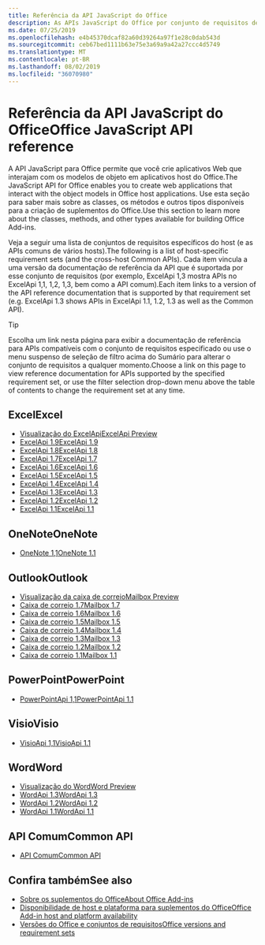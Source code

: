 ```yaml
---
title: Referência da API JavaScript do Office
description: As APIs JavaScript do Office por conjunto de requisitos de host
ms.date: 07/25/2019
ms.openlocfilehash: e4b45370dcaf82a60d39264a97f1e28c0dab543d
ms.sourcegitcommit: ceb67bed1111b63e75e3a69a9a42a27ccc4d5749
ms.translationtype: MT
ms.contentlocale: pt-BR
ms.lasthandoff: 08/02/2019
ms.locfileid: "36070980"
---
```

# <a name="office-javascript-api-reference"></a><span data-ttu-id="a07b9-103">Referência da API JavaScript do Office</span><span class="sxs-lookup"><span data-stu-id="a07b9-103">Office JavaScript API reference</span></span>

<span data-ttu-id="a07b9-104">A API JavaScript para Office permite que você crie aplicativos Web que interajam com os modelos de objeto em aplicativos host do Office.</span><span class="sxs-lookup"><span data-stu-id="a07b9-104">The JavaScript API for Office enables you to create web applications that interact with the object models in Office host applications.</span></span> <span data-ttu-id="a07b9-105">Use esta seção para saber mais sobre as classes, os métodos e outros tipos disponíveis para a criação de suplementos do Office.</span><span class="sxs-lookup"><span data-stu-id="a07b9-105">Use this section to learn more about the classes, methods, and other types available for building Office Add-ins.</span></span>

<span data-ttu-id="a07b9-106">Veja a seguir uma lista de conjuntos de requisitos específicos do host (e as APIs comuns de vários hosts).</span><span class="sxs-lookup"><span data-stu-id="a07b9-106">The following is a list of host-specific requirement sets (and the cross-host Common APIs).</span></span> <span data-ttu-id="a07b9-107">Cada item vincula a uma versão da documentação de referência da API que é suportada por esse conjunto de requisitos (por exemplo, ExcelApi 1,3 mostra APIs no ExcelApi 1,1, 1,2, 1,3, bem como a API comum).</span><span class="sxs-lookup"><span data-stu-id="a07b9-107">Each item links to a version of the API reference documentation that is supported by that requirement set (e.g. ExcelApi 1.3 shows APIs in ExcelApi 1.1, 1.2, 1.3 as well as the Common API).</span></span>

> [!TIP]
> <span data-ttu-id="a07b9-108">Escolha um link nesta página para exibir a documentação de referência para APIs compatíveis com o conjunto de requisitos especificado ou use o menu suspenso de seleção de filtro acima do Sumário para alterar o conjunto de requisitos a qualquer momento.</span><span class="sxs-lookup"><span data-stu-id="a07b9-108">Choose a link on this page to view reference documentation for APIs supported by the specified requirement set, or use the filter selection drop-down menu above the table of contents to change the requirement set at any time.</span></span>

## <a name="excel"></a><span data-ttu-id="a07b9-109">Excel</span><span class="sxs-lookup"><span data-stu-id="a07b9-109">Excel</span></span>

- [<span data-ttu-id="a07b9-110">Visualização do ExcelApi</span><span class="sxs-lookup"><span data-stu-id="a07b9-110">ExcelApi Preview</span></span>](/javascript/api/excel?view=excel-js-preview)
- [<span data-ttu-id="a07b9-111">ExcelApi 1.9</span><span class="sxs-lookup"><span data-stu-id="a07b9-111">ExcelApi 1.9</span></span>](/javascript/api/excel?view=excel-js-1.9)
- [<span data-ttu-id="a07b9-112">ExcelApi 1.8</span><span class="sxs-lookup"><span data-stu-id="a07b9-112">ExcelApi 1.8</span></span>](/javascript/api/excel?view=excel-js-1.8)
- [<span data-ttu-id="a07b9-113">ExcelApi 1.7</span><span class="sxs-lookup"><span data-stu-id="a07b9-113">ExcelApi 1.7</span></span>](/javascript/api/excel?view=excel-js-1.7)
- [<span data-ttu-id="a07b9-114">ExcelApi 1.6</span><span class="sxs-lookup"><span data-stu-id="a07b9-114">ExcelApi 1.6</span></span>](/javascript/api/excel?view=excel-js-1.6)
- [<span data-ttu-id="a07b9-115">ExcelApi 1.5</span><span class="sxs-lookup"><span data-stu-id="a07b9-115">ExcelApi 1.5</span></span>](/javascript/api/excel?view=excel-js-1.5)
- [<span data-ttu-id="a07b9-116">ExcelApi 1.4</span><span class="sxs-lookup"><span data-stu-id="a07b9-116">ExcelApi 1.4</span></span>](/javascript/api/excel?view=excel-js-1.4)
- [<span data-ttu-id="a07b9-117">ExcelApi 1.3</span><span class="sxs-lookup"><span data-stu-id="a07b9-117">ExcelApi 1.3</span></span>](/javascript/api/excel?view=excel-js-1.3)
- [<span data-ttu-id="a07b9-118">ExcelApi 1.2</span><span class="sxs-lookup"><span data-stu-id="a07b9-118">ExcelApi 1.2</span></span>](/javascript/api/excel?view=excel-js-1.2)
- [<span data-ttu-id="a07b9-119">ExcelApi 1.1</span><span class="sxs-lookup"><span data-stu-id="a07b9-119">ExcelApi 1.1</span></span>](/javascript/api/excel?view=excel-js-1.1)

## <a name="onenote"></a><span data-ttu-id="a07b9-120">OneNote</span><span class="sxs-lookup"><span data-stu-id="a07b9-120">OneNote</span></span>

- [<span data-ttu-id="a07b9-121">OneNote 1,1</span><span class="sxs-lookup"><span data-stu-id="a07b9-121">OneNote 1.1</span></span>](/javascript/api/onenote?view=onenote-js-1.1)

## <a name="outlook"></a><span data-ttu-id="a07b9-122">Outlook</span><span class="sxs-lookup"><span data-stu-id="a07b9-122">Outlook</span></span>

- [<span data-ttu-id="a07b9-123">Visualização da caixa de correio</span><span class="sxs-lookup"><span data-stu-id="a07b9-123">Mailbox Preview</span></span>](/javascript/api/outlook?view=outlook-js-preview)
- [<span data-ttu-id="a07b9-124">Caixa de correio 1.7</span><span class="sxs-lookup"><span data-stu-id="a07b9-124">Mailbox 1.7</span></span>](/javascript/api/outlook?view=outlook-js-1.7)
- [<span data-ttu-id="a07b9-125">Caixa de correio 1.6</span><span class="sxs-lookup"><span data-stu-id="a07b9-125">Mailbox 1.6</span></span>](/javascript/api/outlook?view=outlook-js-1.6)
- [<span data-ttu-id="a07b9-126">Caixa de correio 1.5</span><span class="sxs-lookup"><span data-stu-id="a07b9-126">Mailbox 1.5</span></span>](/javascript/api/outlook?view=outlook-js-1.5)
- [<span data-ttu-id="a07b9-127"> Caixa de correio 1.4</span><span class="sxs-lookup"><span data-stu-id="a07b9-127">Mailbox 1.4</span></span>](/javascript/api/outlook?view=outlook-js-1.4)
- [<span data-ttu-id="a07b9-128"> Caixa de correio 1.3</span><span class="sxs-lookup"><span data-stu-id="a07b9-128">Mailbox 1.3</span></span>](/javascript/api/outlook?view=outlook-js-1.3)
- [<span data-ttu-id="a07b9-129">Caixa de correio 1.2</span><span class="sxs-lookup"><span data-stu-id="a07b9-129">Mailbox 1.2</span></span>](/javascript/api/outlook?view=outlook-js-1.2)
- [<span data-ttu-id="a07b9-130"> Caixa de correio 1.1</span><span class="sxs-lookup"><span data-stu-id="a07b9-130">Mailbox 1.1</span></span>](/javascript/api/outlook?view=outlook-js-1.1)

## <a name="powerpoint"></a><span data-ttu-id="a07b9-131">PowerPoint</span><span class="sxs-lookup"><span data-stu-id="a07b9-131">PowerPoint</span></span>

- [<span data-ttu-id="a07b9-132">PowerPointApi 1,1</span><span class="sxs-lookup"><span data-stu-id="a07b9-132">PowerPointApi 1.1</span></span>](/javascript/api/powerpoint?view=powerpoint-js-1.1)

## <a name="visio"></a><span data-ttu-id="a07b9-133">Visio</span><span class="sxs-lookup"><span data-stu-id="a07b9-133">Visio</span></span>

- [<span data-ttu-id="a07b9-134">VisioApi 1,1</span><span class="sxs-lookup"><span data-stu-id="a07b9-134">VisioApi 1.1</span></span>](/javascript/api/visio?view=visio-js-1.1)

## <a name="word"></a><span data-ttu-id="a07b9-135">Word</span><span class="sxs-lookup"><span data-stu-id="a07b9-135">Word</span></span>

- [<span data-ttu-id="a07b9-136">Visualização do Word</span><span class="sxs-lookup"><span data-stu-id="a07b9-136">Word Preview</span></span>](/javascript/api/word?view=word-js-preview)
- [<span data-ttu-id="a07b9-137">WordApi 1.3</span><span class="sxs-lookup"><span data-stu-id="a07b9-137">WordApi 1.3</span></span>](/javascript/api/word?view=word-js-1.3)
- [<span data-ttu-id="a07b9-138">WordApi 1.2</span><span class="sxs-lookup"><span data-stu-id="a07b9-138">WordApi 1.2</span></span>](/javascript/api/word?view=word-js-1.2)
- [<span data-ttu-id="a07b9-139">WordApi 1.1</span><span class="sxs-lookup"><span data-stu-id="a07b9-139">WordApi 1.1</span></span>](/javascript/api/word?view=word-js-1.1)

## <a name="common-api"></a><span data-ttu-id="a07b9-140">API Comum</span><span class="sxs-lookup"><span data-stu-id="a07b9-140">Common API</span></span>

- [<span data-ttu-id="a07b9-141">API Comum</span><span class="sxs-lookup"><span data-stu-id="a07b9-141">Common API</span></span>](/javascript/api/office?view=common-js)

## <a name="see-also"></a><span data-ttu-id="a07b9-142">Confira também</span><span class="sxs-lookup"><span data-stu-id="a07b9-142">See also</span></span>

- [<span data-ttu-id="a07b9-143">Sobre os suplementos do Office</span><span class="sxs-lookup"><span data-stu-id="a07b9-143">About Office Add-ins</span></span>](/office/dev/add-ins/overview)
- [<span data-ttu-id="a07b9-144">Disponibilidade de host e plataforma para suplementos do Office</span><span class="sxs-lookup"><span data-stu-id="a07b9-144">Office Add-in host and platform availability</span></span>](/office/dev/add-ins/overview/office-add-in-availability)
- [<span data-ttu-id="a07b9-145">Versões do Office e conjuntos de requisitos</span><span class="sxs-lookup"><span data-stu-id="a07b9-145">Office versions and requirement sets</span></span>](/office/dev/add-ins/develop/office-versions-and-requirement-sets)
